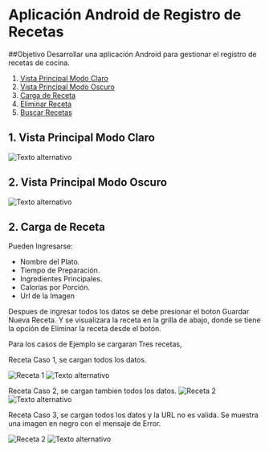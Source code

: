 # Aplicación Android de Registro de Recetas

##Objetivo
Desarrollar una aplicación Android para gestionar el registro de recetas de cocina.

1. [Vista Principal Modo Claro](#dVista-Principal-Modo-Claro)
2. [Vista Principal Modo Oscuro](#dVista-Principal-Modo-Oscuro)
3. [Carga de Receta](#Carga-de-Receta)
4. [Eliminar Receta](#Eliminar-Receta)
5. [Buscar Recetas](#Buscar-Recetas)

## 1. Vista Principal Modo Claro

![Texto alternativo](Imagenes/Img_1.jpg)

## 2. Vista Principal Modo Oscuro

![Texto alternativo](Imagenes/Img_2.jpg)

## 2. Carga de Receta
Pueden Ingresarse:
  - Nombre del Plato.
  - Tiempo de Preparación.
  - Ingredientes Principales.
  - Calorias por Porción.
  - Url de la Imagen

Despues de ingresar todos los datos se debe presionar el boton Guardar Nueva Receta. Y se visualizara la receta en la grilla de abajo, donde se tiene la opción de Eliminar la receta desde el botón.

Para los casos de Ejemplo se cargaran Tres recetas, 

Receta Caso 1, se cargan todos los datos.

![Receta 1](Imagenes/Img_3.jpg)
![Texto alternativo](Imagenes/img_4.jpg)

Receta Caso 2, se cargan tambien todos los datos.
![Receta 2](Imagenes/Img_10.jpg)
![Texto alternativo](Imagenes/img_6.jpg)


Receta Caso 3, se cargan todos los datos y la URL no es valida. Se muestra una imagen en negro con el mensaje de Error.

![Receta 2](Imagenes/Img_5.jpg)
![Texto alternativo](Imagenes/img_7.jpg)

